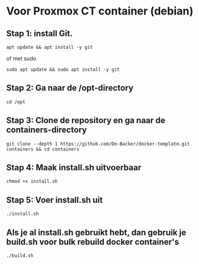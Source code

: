 # Voor Proxmox CT container (debian)
## Stap 1: install Git.
```
apt update && apt install -y git
```
of met sudo
```
sudo apt update && sudo apt install -y git
```
## Stap 2: Ga naar de /opt-directory
```
cd /opt
```
## Stap 3: Clone de repository en ga naar de containers-directory
```
git clone --depth 1 https://github.com/De-Backer/docker-template.git containers && cd containers
```
## Stap 4: Maak install.sh uitvoerbaar
```
chmod +x install.sh
```
## Stap 5: Voer install.sh uit
```
./install.sh
```

## Als je al install.sh gebruikt hebt, dan gebruik je build.sh voor bulk rebuild docker container's
```
./build.sh
```
